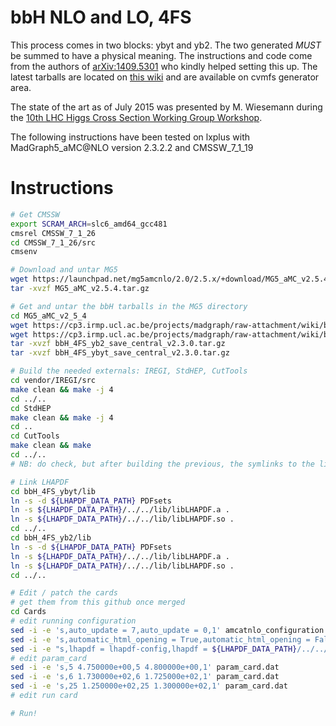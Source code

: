 bbH NLO and LO, 4FS
=====

This process comes in two blocks: ybyt and yb2. The two generated *MUST* be summed to have a physical meaning. The instructions and code come from the authors of [arXiv:1409.5301](http://arxiv.org/abs/1409.5301) who kindly helped setting this up. The latest tarballs are located on [this wiki](https://cp3.irmp.ucl.ac.be/projects/madgraph/wiki/bbH) and are available on cvmfs generator area.

The state of the art as of July 2015 was presented by M. Wiesemann during the [10th LHC Higgs Cross Section Working Group Workshop](http://indico.cern.ch/event/350628/timetable/#20150716.detailed).

The following instructions have been tested on lxplus with MadGraph5_aMC@NLO version 2.3.2.2 and CMSSW_7_1_19

# Instructions

```bash
# Get CMSSW
export SCRAM_ARCH=slc6_amd64_gcc481
cmsrel CMSSW_7_1_26
cd CMSSW_7_1_26/src
cmsenv

# Download and untar MG5 
wget https://launchpad.net/mg5amcnlo/2.0/2.5.x/+download/MG5_aMC_v2.5.4.tar.gz
tar -xvzf MG5_aMC_v2.5.4.tar.gz

# Get and untar the bbH tarballs in the MG5 directory
cd MG5_aMC_v2_5_4
wget https://cp3.irmp.ucl.ac.be/projects/madgraph/raw-attachment/wiki/bbH/bbH_4FS_yb2_save_central_v2.3.0.tar.gz
wget https://cp3.irmp.ucl.ac.be/projects/madgraph/raw-attachment/wiki/bbH/bbH_4FS_ybyt_save_central_v2.3.0.tar.gz
tar -xvzf bbH_4FS_yb2_save_central_v2.3.0.tar.gz
tar -xvzf bbH_4FS_ybyt_save_central_v2.3.0.tar.gz

# Build the needed externals: IREGI, StdHEP, CutTools
cd vendor/IREGI/src
make clean && make -j 4
cd ../..
cd StdHEP
make clean && make -j 4
cd ..
cd CutTools
make clean && make
cd ../..
# NB: do check, but after building the previous, the symlinks to the librairies should not be broken in bbH_4FS_ybyt/lib and bbH_4FS_yb2/lib

# Link LHAPDF
cd bbH_4FS_ybyt/lib
ln -s -d ${LHAPDF_DATA_PATH} PDFsets
ln -s ${LHAPDF_DATA_PATH}/../../lib/libLHAPDF.a .
ln -s ${LHAPDF_DATA_PATH}/../../lib/libLHAPDF.so .
cd ../..
cd bbH_4FS_yb2/lib
ln -s -d ${LHAPDF_DATA_PATH} PDFsets
ln -s ${LHAPDF_DATA_PATH}/../../lib/libLHAPDF.a .
ln -s ${LHAPDF_DATA_PATH}/../../lib/libLHAPDF.so .
cd ../..

# Edit / patch the cards
# get them from this github once merged
cd Cards
# edit running configuration
sed -i -e 's,auto_update = 7,auto_update = 0,1' amcatnlo_configuration.txt
sed -i -e 's,automatic_html_opening = True,automatic_html_opening = False,1' amcatnlo_configuration.txt
sed -i -e "s,lhapdf = lhapdf-config,lhapdf = ${LHAPDF_DATA_PATH}/../../bin/lhapdf-config,1" amcatnlo_configuration.txt
# edit param_card
sed -i -e 's,5 4.750000e+00,5 4.800000e+00,1' param_card.dat
sed -i -e 's,6 1.730000e+02,6 1.725000e+02,1' param_card.dat
sed -i -e 's,25 1.250000e+02,25 1.300000e+02,1' param_card.dat
# edit run card

# Run!
```

